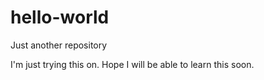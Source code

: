# hello-world
Just another repository

I'm just trying this on. Hope I will be able to learn this soon.
